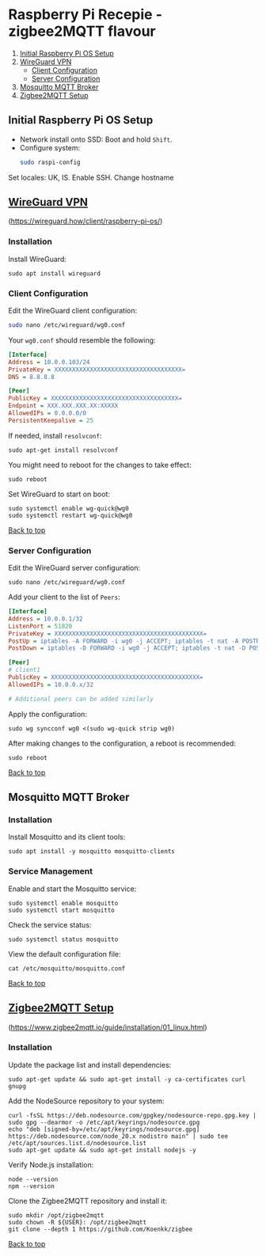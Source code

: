 


# Raspberry Pi Recepie - zigbee2MQTT flavour


1. [Initial Raspberry Pi OS Setup](#initial-raspberry-pi-os-setup)
2. [WireGuard VPN](#wireguard-vpn)
   - [Client Configuration](#client-configuration)
   - [Server Configuration](#server-configuration)
3. [Mosquitto MQTT Broker](#mosquitto-mqtt-broker)
4. [Zigbee2MQTT Setup](#zigbee2mqtt-setup)

## Initial Raspberry Pi OS Setup

- Network install onto SSD: Boot and hold `Shift`.
- Configure system:
  ```bash
  sudo raspi-config
Set locales: UK, IS.
Enable SSH.
Change hostname


## [WireGuard VPN](https://wireguard.how/client/raspberry-pi-os/ "wireguard.how...")
(https://wireguard.how/client/raspberry-pi-os/)
### Installation

Install WireGuard:

```
sudo apt install wireguard
```

### Client Configuration

Edit the WireGuard client configuration:

```bash
sudo nano /etc/wireguard/wg0.conf
```

Your `wg0.conf` should resemble the following:

```ini
[Interface]
Address = 10.0.0.103/24
PrivateKey = XXXXXXXXXXXXXXXXXXXXXXXXXXXXXXXXXXXX=
DNS = 8.8.8.8

[Peer]
PublicKey = XXXXXXXXXXXXXXXXXXXXXXXXXXXXXXXXXXXX=
Endpoint = XXX.XXX.XXX.XX:XXXXX
AllowedIPs = 0.0.0.0/0
PersistentKeepalive = 25
```

If needed, install `resolvconf`:

```
sudo apt-get install resolvconf
```

You might need to reboot for the changes to take effect:

```
sudo reboot
```

Set WireGuard to start on boot:

```
sudo systemctl enable wg-quick@wg0
sudo systemctl restart wg-quick@wg0
```
[Back to top](#raspberry-pi-recepie---zigbee2mqtt-flavour)

### Server Configuration

Edit the WireGuard server configuration:

```
sudo nano /etc/wireguard/wg0.conf
```

Add your client to the list of `Peers`:

```ini
[Interface]
Address = 10.0.0.1/32
ListenPort = 51820
PrivateKey = XXXXXXXXXXXXXXXXXXXXXXXXXXXXXXXXXXXXXXXXXX=
PostUp = iptables -A FORWARD -i wg0 -j ACCEPT; iptables -t nat -A POSTROUTING -o enp0s25 -j MASQUERADE
PostDown = iptables -D FORWARD -i wg0 -j ACCEPT; iptables -t nat -D POSTROUTING -o enp0s25 -j MASQUERADE

[Peer]
# client1
PublicKey = XXXXXXXXXXXXXXXXXXXXXXXXXXXXXXXXXXXXXXXXXX=
AllowedIPs = 10.0.0.x/32

# Additional peers can be added similarly
```

Apply the configuration:

```
sudo wg syncconf wg0 <(sudo wg-quick strip wg0)
```

After making changes to the configuration, a reboot is recommended:

```
sudo reboot
```
[Back to top](#raspberry-pi-recepie---zigbee2mqtt-flavour)


## Mosquitto MQTT Broker

### Installation

Install Mosquitto and its client tools:

```
sudo apt install -y mosquitto mosquitto-clients
```

### Service Management

Enable and start the Mosquitto service:

```
sudo systemctl enable mosquitto
sudo systemctl start mosquitto
```

Check the service status:

```
sudo systemctl status mosquitto
```

View the default configuration file:

```
cat /etc/mosquitto/mosquitto.conf
```
[Back to top](#raspberry-pi-recepie---zigbee2mqtt-flavour)


## [Zigbee2MQTT Setup](https://www.zigbee2mqtt.io/guide/installation/01_linux.html "zigbee2mqtt.io guide")
(https://www.zigbee2mqtt.io/guide/installation/01_linux.html)
### Installation

Update the package list and install dependencies:

```
sudo apt-get update && sudo apt-get install -y ca-certificates curl gnupg
```

Add the NodeSource repository to your system:

```
curl -fsSL https://deb.nodesource.com/gpgkey/nodesource-repo.gpg.key | sudo gpg --dearmor -o /etc/apt/keyrings/nodesource.gpg
echo "deb [signed-by=/etc/apt/keyrings/nodesource.gpg] https://deb.nodesource.com/node_20.x nodistro main" | sudo tee /etc/apt/sources.list.d/nodesource.list
sudo apt-get update && sudo apt-get install nodejs -y
```

Verify Node.js installation:

```
node --version
npm --version
```

Clone the Zigbee2MQTT repository and install it:

```
sudo mkdir /opt/zigbee2mqtt
sudo chown -R ${USER}: /opt/zigbee2mqtt
git clone --depth 1 https://github.com/Koenkk/zigbee
```
[Back to top](#raspberry-pi-recepie---zigbee2mqtt-flavour)
